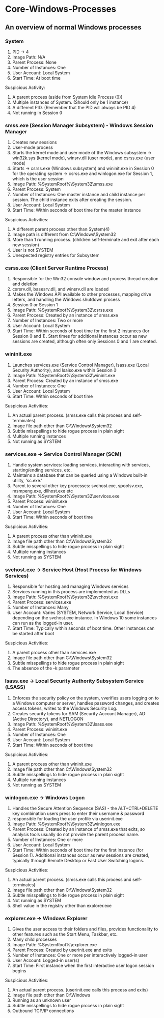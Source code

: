 # Core-Windows-Processes
## An overview of normal Windows processes

### System
1. PID -> 4
2. Image Path:  N/A
3. Parent Process:  None
4. Number of Instances:  One
5. User Account:  Local System
6. Start Time:  At boot time

Suspicious Activity:
1. A parent process (aside from System Idle Process (0))
2. Multiple instances of System. (Should only be 1 instance) 
3. A different PID. (Remember that the PID will always be PID 4)
4. Not running in Session 0

### smss.exe (Session Manager Subsystem) - Windows Session Manager
1. Creates new sessions
2. User-mode process
3. Starts the kernel mode and user mode of the Windows subsystem -> win32k.sys (kernel mode), winsrv.dll (user mode), and csrss.exe (user mode)
4. Starts -> csrss.exe (Windows subsystem) and wininit.exe in Session 0 for the operating system
          -> csrss.exe and winlogon.exe for Session 1, which is the user session
5. Image Path:  %SystemRoot%\System32\smss.exe
6. Parent Process:  System
7. Number of Instances:  One master instance and child instance per session. The child instance exits after creating the session.
8. User Account:  Local System
9. Start Time:  Within seconds of boot time for the master instance

Suspicious Activities:
1. A different parent process other than System(4)
2. Image path is different from C:\Windows\System32
3. More than 1 running process. (children self-terminate and exit after each new session)
4. User is not SYSTEM
5. Unexpected registry entries for Subsystem

### csrss.exe (Client Server Runtime Process)
1. Responsible for the Win32 console window and process thread creation and deletion
2. csrsrv.dll, basesrv.dll, and winsrv.dll are loaded
3. Makes the Windows API available to other processes, mapping drive letters, and handling the Windows shutdown process
4. Session 0 or Session 1
5. Image Path:  %SystemRoot%\System32\csrss.exe
6. Parent Process:  Created by an instance of smss.exe
7. Number of Instances:  Two or more
8. User Account:  Local System
9. Start Time:  Within seconds of boot time for the first 2 instances (for Session 0 and 1).  Start times for additional instances occur as new sessions are created, although often only Sessions 0 and 1 are created.

### wininit.exe
1. Launches services.exe (Service Control Manager), lsass.exe (Local Security Authority), and lsaiso.exe within Session 0
2. Image Path:  %SystemRoot%\System32\wininit.exe
3. Parent Process:  Created by an instance of smss.exe
4. Number of Instances:  One
5. User Account:  Local System
6. Start Time:  Within seconds of boot time

Suspicious Activities:
1. An actual parent process. (smss.exe calls this process and self-terminates)
2. Image file path other than C:\Windows\System32
3. Subtle misspellings to hide rogue process in plain sight
4. Multiple running instances
5. Not running as SYSTEM

### services.exe -> Service Control Manager (SCM)
1. Handle system services: loading services, interacting with services, starting/ending services, etc. 
2. Maintains a database that can be queried using a Windows built-in utility, 'sc.exe.' 
3. Parent to several other key processes: svchost.exe, spoolsv.exe, msmpeng.exe, dllhost.exe etc
4. Image Path:  %SystemRoot%\System32\services.exe
5. Parent Process:  wininit.exe
6. Number of Instances:  One
7. User Account:  Local System
8. Start Time:  Within seconds of boot time

Suspicious Activities:
1. A parent process other than wininit.exe
2. Image file path other than C:\Windows\System32
3. Subtle misspellings to hide rogue process in plain sight
4. Multiple running instances
5. Not running as SYSTEM

### svchost.exe -> Service Host (Host Process for Windows Services)
1. Responsible for hosting and managing Windows services
2. Services running in this process are implemented as DLLs
3. Image Path: %SystemRoot%\System32\svchost.exe
4. Parent Process: services.exe
5. Number of Instances: Many
6. User Account: Varies (SYSTEM, Network Service, Local Service) depending on the svchost.exe instance. In Windows 10 some instances can run as the logged-in user.
7. Start Time: Typically within seconds of boot time. Other instances can be started after boot

Suspicious Activities:
1. A parent process other than services.exe
2. Image file path other than C:\Windows\System32
3. Subtle misspellings to hide rogue process in plain sight
4. The absence of the -k parameter

### lsass.exe -> Local Security Authority Subsystem Service (LSASS)
1. Enforces the security policy on the system, vverifies users logging on to a Windows computer or server, handles password changes, and creates access tokens, writes to the Windows Security Log.
2. Creates security tokens for SAM (Security Account Manager), AD (Active Directory), and NETLOGON
3. Image Path:  %SystemRoot%\System32\lsass.exe
4. Parent Process:  wininit.exe
5. Number of Instances:  One
6. User Account:  Local System
7. Start Time:  Within seconds of boot time

Suspicious Activities:
1. A parent process other than wininit.exe
2. Image file path other than C:\Windows\System32
3. Subtle misspellings to hide rogue process in plain sight
4. Multiple running instances
5. Not running as SYSTEM

### winlogon.exe -> Windows Logon
1. Handles the Secure Attention Sequence (SAS) - the ALT+CTRL+DELETE key combination users press to enter their username & password
2. responsible for loading the user profile via userinit.exe
3. Image Path:  %SystemRoot%\System32\winlogon.exe
4. Parent Process:  Created by an instance of smss.exe that exits, so analysis tools usually do not provide the parent process name.
5. Number of Instances:  One or more
6. User Account:  Local System
7. Start Time:  Within seconds of boot time for the first instance (for Session 1).  Additional instances occur as new sessions are created, typically through Remote Desktop or Fast User Switching logons.

Suspicious Activities:
1. An actual parent process. (smss.exe calls this process and self-terminates)
2. Image file path other than C:\Windows\System32
3. Subtle misspellings to hide rogue process in plain sight
4. Not running as SYSTEM
5. Shell value in the registry other than explorer.exe

### explorer.exe -> Windows Explorer
1. Gives the user access to their folders and files, provides functionality to other features such as the Start Menu, Taskbar, etc. 
2. Many child processes
3. Image Path:  %SystemRoot%\explorer.exe
4. Parent Process:  Created by userinit.exe and exits
5. Number of Instances:  One or more per interactively logged-in user
6. User Account:  Logged-in user(s)
7. Start Time:  First instance when the first interactive user logon session begins

Suspicious Activities:
1. An actual parent process. (userinit.exe calls this process and exits)
2. Image file path other than C:\Windows
3. Running as an unknown user
4. Subtle misspellings to hide rogue process in plain sight
5. Outbound TCP/IP connections




